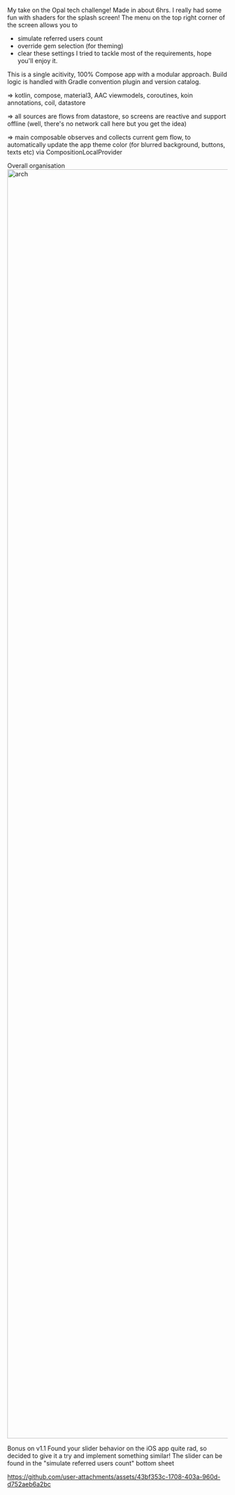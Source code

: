 My take on the Opal tech challenge!
Made in about 6hrs. I really had some fun with shaders for the splash screen!
The menu on the top right corner of the screen allows you to
- simulate referred users count
- override gem selection (for theming)
- clear these settings
  I tried to tackle most of the requirements, hope you'll enjoy it.

This is a single acitivity, 100% Compose app with a modular approach. Build logic is handled with Gradle convention plugin and version catalog.

=> kotlin, compose, material3, AAC viewmodels, coroutines, koin annotations, coil, datastore

=> all sources are flows from datastore, so screens are reactive and support offline (well, there's no network call here but you get the idea)

=> main composable observes and collects current gem flow, to automatically update the app theme color (for blurred background, buttons, texts etc) via CompositionLocalProvider

Overall organisation
<img width="1852" height="2904" alt="arch" src="https://github.com/user-attachments/assets/199f7520-8146-4ed6-bc7d-6114a2ab5e28" />

Bonus on v1.1
Found your slider behavior on the iOS app quite rad, so decided to give it a try and implement something similar!
The slider can be found in the "simulate referred users count" bottom sheet


https://github.com/user-attachments/assets/43bf353c-1708-403a-960d-d752aeb6a2bc

